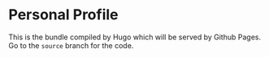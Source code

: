 # Personal Profile

This is the bundle compiled by Hugo which will be served by Github Pages. Go to the `source` branch for the code.

